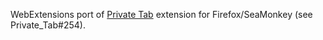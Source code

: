 WebExtensions port of <a href="https://github.com/Infocatcher/Private_Tab">Private Tab</a> extension for Firefox/SeaMonkey (see <a hreg="https://github.com/Infocatcher/Private_Tab/issues/254">Private_Tab#254</a>).